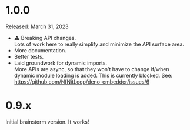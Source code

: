 1.0.0
=====

Released: March 31, 2023

* ⚠️ Breaking API changes.  
  Lots of work here to really simplify and minimize the API surface area.
* More documentation.
* Better tests.
* Laid groundwork for dynamic imports.  
  More APIs are async, so that they won't have to change if/when dynamic module
  loading is added. This is currently blocked. 
  See: <https://github.com/NfNitLoop/deno-embedder/issues/6>


0.9.x
=====

Initial brainstorm version. It works!
